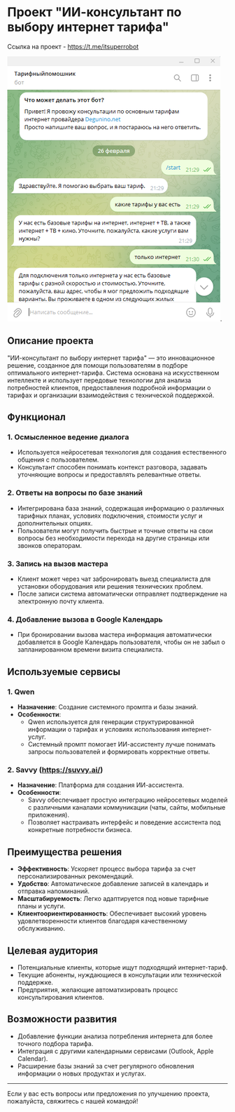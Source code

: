 # Проект "ИИ-консультант по выбору интернет тарифа"

Ссылка на проект - https://t.me/itsuperrobot

![Скриншот 1](https://github.com/Nikolay-3D/ai_tarif/blob/main/%D0%A1%D0%BD%D0%B8%D0%BC%D0%BE%D0%BA%20%D1%8D%D0%BA%D1%80%D0%B0%D0%BD%D0%B0%202025-02-26%20213507.png?raw=true).

## Описание проекта

"ИИ-консультант по выбору интернет тарифа" — это инновационное решение, созданное для помощи пользователям в подборе оптимального интернет-тарифа. Система основана на искусственном интеллекте и использует передовые технологии для анализа потребностей клиентов, предоставления подробной информации о тарифах и организации взаимодействия с технической поддержкой.

## Функционал

### 1. **Осмысленное ведение диалога**
   - Используется нейросетевая технология для создания естественного общения с пользователем.
   - Консультант способен понимать контекст разговора, задавать уточняющие вопросы и предоставлять релевантные ответы.

### 2. **Ответы на вопросы по базе знаний**
   - Интегрирована база знаний, содержащая информацию о различных тарифных планах, условиях подключения, стоимости услуг и дополнительных опциях.
   - Пользователи могут получить быстрые и точные ответы на свои вопросы без необходимости перехода на другие страницы или звонков операторам.

### 3. **Запись на вызов мастера**
   - Клиент может через чат забронировать выезд специалиста для установки оборудования или решения технических проблем.
   - После записи система автоматически отправляет подтверждение на электронную почту клиента.

### 4. **Добавление вызова в Google Календарь**
   - При бронировании вызова мастера информация автоматически добавляется в Google Календарь пользователя, чтобы он не забыл о запланированном времени визита специалиста.

## Используемые сервисы

### 1. **Qwen**
   - **Назначение**: Создание системного промпта и базы знаний.
   - **Особенности**:
     - Qwen используется для генерации структурированной информации о тарифах и условиях использования интернет-услуг.
     - Системный промпт помогает ИИ-ассистенту лучше понимать запросы пользователей и формировать корректные ответы.

### 2. **Savvy (https://suvvy.ai/)**
   - **Назначение**: Платформа для создания ИИ-ассистента.
   - **Особенности**:
     - Savvy обеспечивает простую интеграцию нейросетевых моделей с различными каналами коммуникации (чаты, сайты, мобильные приложения).
     - Позволяет настраивать интерфейс и поведение ассистента под конкретные потребности бизнеса.

## Преимущества решения

- **Эффективность**: Ускоряет процесс выбора тарифа за счет персонализированных рекомендаций.
- **Удобство**: Автоматическое добавление записей в календарь и отправка напоминаний.
- **Масштабируемость**: Легко адаптируется под новые тарифные планы и услуги.
- **Клиентоориентированность**: Обеспечивает высокий уровень удовлетворенности клиентов благодаря качественному обслуживанию.

## Целевая аудитория

- Потенциальные клиенты, которые ищут подходящий интернет-тариф.
- Текущие абоненты, нуждающиеся в консультации или технической поддержке.
- Предприятия, желающие автоматизировать процесс консультирования клиентов.

## Возможности развития

- Добавление функции анализа потребления интернета для более точного подбора тарифа.
- Интеграция с другими календарными сервисами (Outlook, Apple Calendar).
- Расширение базы знаний за счет регулярного обновления информации о новых продуктах и услугах.

---

Если у вас есть вопросы или предложения по улучшению проекта, пожалуйста, свяжитесь с нашей командой!
